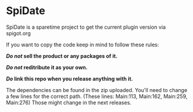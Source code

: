 # SpiDate
SpiDate is a sparetime project to get the current plugin version via spigot.org


If you want to copy the code keep in mind to follow these rules:

**_Do not_ sell the product or any packages of it.**

**_Do not_ reditribute it as your own.**

**_Do_ link this repo when you release anything with it.**


The dependencies can be found in the zip uploaded.
You'll need to change a few lines for the correct path.
(These lines: Main:113, Main:162, Main:259, Main:276)
Those might change in the next releases.
